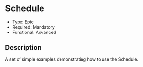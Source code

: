 # Schedule

* Type: Epic
* Required: Mandatory
* Functional: Advanced

## Description

A set of simple examples demonstrating how to use the Schedule.
